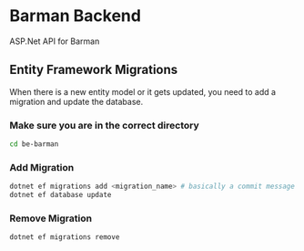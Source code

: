 # Barman Backend

ASP.Net API for Barman

## Entity Framework Migrations

When there is a new entity model or it gets updated, you need to add a migration and update the database.

### Make sure you are in the correct directory
```bash
cd be-barman
```

### Add Migration
```bash
dotnet ef migrations add <migration_name> # basically a commit message 
dotnet ef database update
```

### Remove Migration
```bash
dotnet ef migrations remove
```
